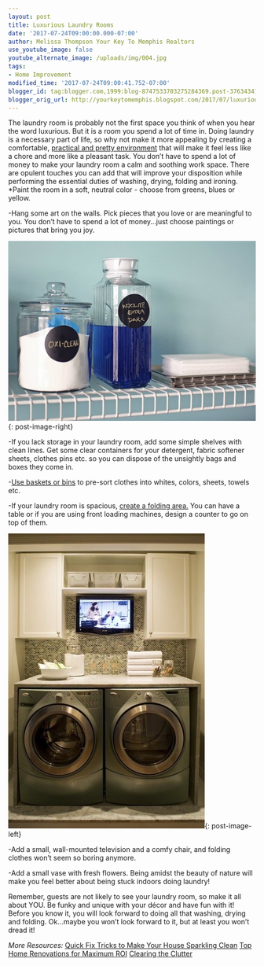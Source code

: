 ```yaml
---
layout: post
title: Luxurious Laundry Rooms
date: '2017-07-24T09:00:00.000-07:00'
author: Melissa Thompson Your Key To Memphis Realtors
use_youtube_image: false
youtube_alternate_image: /uploads/img/004.jpg
tags:
- Home Improvement
modified_time: '2017-07-24T09:00:41.752-07:00'
blogger_id: tag:blogger.com,1999:blog-8747533703275284369.post-3763434108742443530
blogger_orig_url: http://yourkeytomemphis.blogspot.com/2017/07/luxurious-laundry-rooms.html
---
```

The laundry room is probably not the first space you think of when you hear the word luxurious.  But it is a room you spend a lot of time in.  Doing laundry is a necessary part of life, so why not make it more appealing by creating a comfortable, <a href="http://www.hgtv.com/design/rooms/other-rooms/beautiful-and-efficient-laundry-room-designs-pictures" target="_blank">practical and pretty environment</a> that will make it feel less like a chore and more like a pleasant task. You don’t have to spend a lot of money to make your laundry room a calm and soothing work space.  There are opulent touches you can add that will improve your disposition while performing the essential duties of washing, drying, folding and ironing.
*Paint the room in a soft, neutral color - choose from greens, blues or yellow.

-Hang some art on the walls.  Pick pieces that you love or are meaningful to you. You don’t have to spend a lot of money…just choose paintings or pictures that bring you joy.

![Detergent](/uploads/img/004.jpg){: post-image-right}

-If you lack storage in your laundry room, add some simple shelves with clean lines.  Get some clear containers for your detergent, fabric softener sheets, clothes pins etc. so you can dispose of the unsightly bags and boxes they come in.

-<a href="https://www.pinterest.com/explore/laundry-room-baskets/?lp=true" target="_blank">Use baskets or bins</a> to pre-sort clothes into whites, colors, sheets, towels etc.

-If your laundry room is spacious, <a href="http://www.diynetwork.com/videos/building-a-laundry-table-0136467" target="_blank">create a folding area.</a>  You can have a table or if you are using front loading machines, design a counter to go on top of them.  

![Washer and Dryer](/uploads/img/005.jpg){: post-image-left}

-Add a small, wall-mounted television and a comfy chair, and folding clothes won’t seem so boring anymore.

-Add a small vase with fresh flowers.  Being amidst the beauty of nature will make you feel better about being stuck indoors doing laundry!

Remember, guests are not likely to see your laundry room, so make it all about YOU.  Be funky and unique with your décor and have fun with it!  Before you know it, you will look forward to doing all that washing, drying and folding.  Ok…maybe you won’t look forward to it, but at least you won’t dread it!  

*More Resources:*
<a href="http://www.yourkeytomemphis.com/Blog/Quick-Fix-Tricks-to-Make-Your-House-Sparkling-Clean" target="_blank">Quick Fix Tricks to Make Your House Sparkling Clean</a>
<a href="http://www.yourkeytomemphis.com/Blog/Top-Home-Renovations-for-Maximum-ROI" target="_blank">Top Home Renovations for Maximum ROI</a>
<a href="http://www.yourkeytomemphis.com/Blog/Clearing-the-Clutter" target="_blank">Clearing the Clutter</a>
